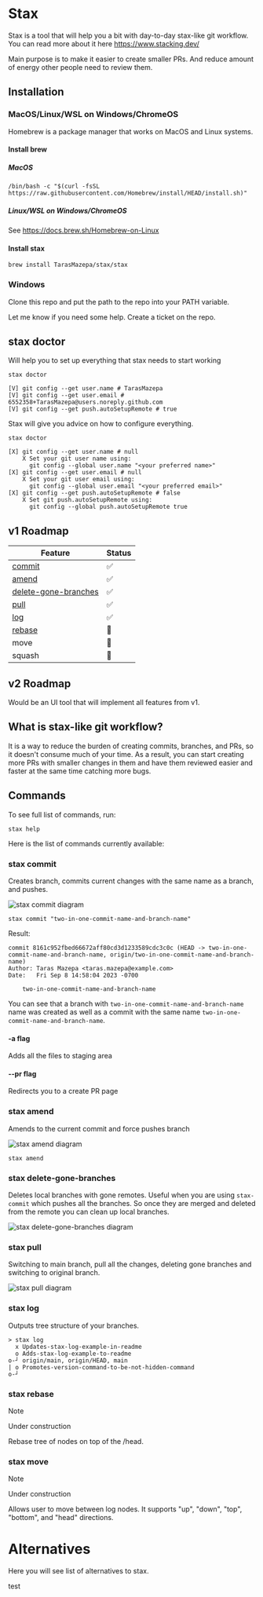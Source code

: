 # Stax

Stax is a tool that will help you a bit with day-to-day stax-like git workflow. You can read more
about it here https://www.stacking.dev/

Main purpose is to make it easier to create smaller PRs. And reduce amount of energy other people
need to review them.

## Installation

### MacOS/Linux/WSL on Windows/ChromeOS

Homebrew is a package manager that works on MacOS and Linux systems.

#### Install brew

##### MacOS

```
/bin/bash -c "$(curl -fsSL https://raw.githubusercontent.com/Homebrew/install/HEAD/install.sh)"
```

##### Linux/WSL on Windows/ChromeOS

See https://docs.brew.sh/Homebrew-on-Linux

#### Install stax

```
brew install TarasMazepa/stax/stax
```

### Windows

Clone this repo and put the path to the repo into your PATH variable.

Let me know if you need some help. Create a ticket on the repo.

## stax doctor

Will help you to set up everything that stax needs to start working

```
stax doctor
```

```
[V] git config --get user.name # TarasMazepa
[V] git config --get user.email # 6552358+TarasMazepa@users.noreply.github.com
[V] git config --get push.autoSetupRemote # true
```

Stax will give you advice on how to configure everything.

```
stax doctor
```

```
[X] git config --get user.name # null
    X Set your git user name using:
      git config --global user.name "<your preferred name>"
[X] git config --get user.email # null
    X Set your git user email using:
      git config --global user.email "<your preferred email>"
[X] git config --get push.autoSetupRemote # false
    X Set git push.autoSetupRemote using:
      git config --global push.autoSetupRemote true
```

## v1 Roadmap

| Feature                                            | Status |
|----------------------------------------------------|--------|
| [commit](#stax-commit)                             | ✅      |
| [amend](#stax-amend)                               | ✅      |
| [delete-gone-branches](#stax-delete-gone-branches) | ✅      |
| [pull](#stax-pull)                                 | ✅      |
| [log](#stax-log)                                   | ✅      |
| [rebase](#stax-rebase)                             | 🚧     |
| move                                               | 🚧     |
| squash                                             | 🔲     |

## v2 Roadmap

Would be an UI tool that will implement all features from v1.

## What is stax-like git workflow?

It is a way to reduce the burden of creating commits, branches, and PRs, so it doesn't consume much
of your time. As a result, you can start creating more PRs with smaller changes in them and have
them reviewed easier and faster at the same time catching more bugs.

## Commands

To see full list of commands, run:

```
stax help
```

Here is the list of commands currently available:

### stax commit

Creates branch, commits current changes with the same name as a branch, and pushes.

![stax commit diagram](https://github.com/TarasMazepa/stax/assets/6552358/013c5848-1697-49b2-a1b2-17f17eeea9cb)

```
stax commit "two-in-one-commit-name-and-branch-name"
```

Result:

```
commit 8161c952fbed66672aff80cd3d1233589cdc3c0c (HEAD -> two-in-one-commit-name-and-branch-name, origin/two-in-one-commit-name-and-branch-name)
Author: Taras Mazepa <taras.mazepa@example.com>
Date:   Fri Sep 8 14:58:04 2023 -0700

    two-in-one-commit-name-and-branch-name

```

You can see that a branch with `two-in-one-commit-name-and-branch-name` name was created as well as
a commit with the same name `two-in-one-commit-name-and-branch-name`.

#### -a flag

Adds all the files to staging area

#### --pr flag

Redirects you to a create PR page

### stax amend

Amends to the current commit and force pushes branch

![stax amend diagram](https://github.com/TarasMazepa/stax/assets/6552358/c3025256-2e4f-4c8f-95c1-095ab9b8b514)

```
stax amend
```

### stax delete-gone-branches

Deletes local branches with gone remotes. Useful when you are using `stax-commit` which pushes all
the branches. So once they are merged and deleted from the remote you can clean up local branches.

![stax delete-gone-branches diagram](https://github.com/TarasMazepa/stax/assets/6552358/55be3cf5-3667-4568-a8b0-785f623ec680)

### stax pull

Switching to main branch, pull all the changes, deleting gone branches and switching to original
branch.

![stax pull diagram](https://github.com/TarasMazepa/stax/assets/6552358/581b2384-2cce-4e78-9be2-76241e0f6c8e)

### stax log

Outputs tree structure of your branches.

```
> stax log
  x Updates-stax-log-example-in-readme
  o Adds-stax-log-example-to-readme
o-┘ origin/main, origin/HEAD, main
| o Promotes-version-command-to-be-not-hidden-command
o-┘
```

### stax rebase

> [!NOTE]
> Under construction

Rebase tree of nodes on top of the <remote>/head.

### stax move

> [!NOTE]
> Under construction

Allows user to move between log nodes. It supports "up", "down", "top", "bottom", and "head"
directions.

# Alternatives

Here you will see list of alternatives to stax.

test
